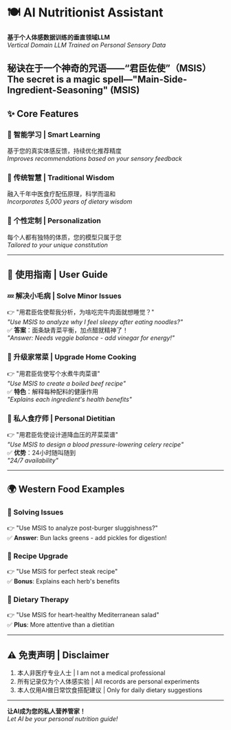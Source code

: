 # 🍽️ AI Nutritionist Assistant 

**基于个人体感数据训练的垂直领域LLM**  
*Vertical Domain LLM Trained on Personal Sensory Data*

秘诀在于一个神奇的咒语——“君臣佐使”（MSIS）<br>
The secret is a magic spell—"Main-Side-Ingredient-Seasoning" (MSIS)
---

## ✨ Core Features

### 🧠 **智能学习** | Smart Learning
基于您的真实体感反馈，持续优化推荐精度  
*Improves recommendations based on your sensory feedback*

### 🏥 **传统智慧** | Traditional Wisdom
融入千年中医食疗配伍原理，科学而温和  
*Incorporates 5,000 years of dietary wisdom*

### 👤 **个性定制** | Personalization
每个人都有独特的体质，您的模型只属于您  
*Tailored to your unique constitution*

---

## 🚀 使用指南 | User Guide

### 💤 解决小毛病 | Solve Minor Issues
👉 "用君臣佐使帮我分析，为啥吃完牛肉面就想睡觉？"  
*"Use MSIS to analyze why I feel sleepy after eating noodles?"*  
✅ **答案**：面条缺青菜平衡，加点醋就精神了！  
*"Answer: Needs veggie balance - add vinegar for energy!"*

### 🍲 升级家常菜 | Upgrade Home Cooking
👉 "用君臣佐使写个水煮牛肉菜谱"  
*"Use MSIS to create a boiled beef recipe"*  
✅ **特色**：解释每种配料的健康作用  
*"Explains each ingredient's health benefits"*

### 🌱 私人食疗师 | Personal Dietitian
👉 "用君臣佐使设计道降血压的芹菜菜谱"  
*"Use MSIS to design a blood pressure-lowering celery recipe"*  
✅ **优势**：24小时随叫随到  
*"24/7 availability"*

---

## 🌍 Western Food Examples

### 🍔 Solving Issues
👉 "Use MSIS to analyze post-burger sluggishness?"  
✅ **Answer**: Bun lacks greens - add pickles for digestion!

### 🥩 Recipe Upgrade
👉 "Use MSIS for perfect steak recipe"  
✅ **Bonus**: Explains each herb's benefits

### 🥗 Dietary Therapy
👉 "Use MSIS for heart-healthy Mediterranean salad"  
✅ **Plus**: More attentive than a dietitian

---

## ⚠️ 免责声明 | Disclaimer
1. 本人非医疗专业人士 | I am not a medical professional
2. 所有记录仅为个人体感实验 | All records are personal experiments  
3. 本人仅用AI做日常饮食搭配建议 | Only for daily dietary suggestions

---

**让AI成为您的私人营养管家！**  
*Let AI be your personal nutrition guide!*

